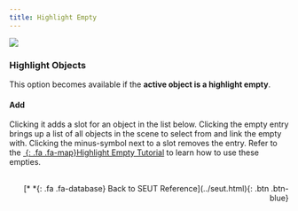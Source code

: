 ```yaml
---
title: Highlight Empty
---
```

![](/modding-reference/assets/images/reference/seut/empty-menu-highlight.png)

### Highlight Objects
This option becomes available if the **active object is a highlight empty**. 


#### Add
Clicking it adds a slot for an object in the list below. Clicking the empty entry brings up a list of all objects in the scene to select from and link the empty with. Clicking the minus-symbol next to a slot removes the entry. Refer to the [*&nbsp;*{: .fa .fa-map}Highlight Empty Tutorial](/modding-reference/tutorials/tools/3d-modelling/seut/interaction-highlights) to learn how to use these empties.
<br><br/>
<p style="text-align:right">[*&nbsp;*{: .fa .fa-database} Back to SEUT Reference](../seut.html){: .btn .btn-blue}</p>